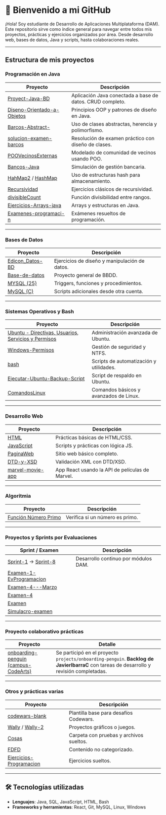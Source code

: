 # 👋 Bienvenido a mi GitHub

¡Hola! Soy estudiante de Desarrollo de Aplicaciones Multiplataforma (DAM). Este repositorio sirve como índice general para navegar entre todos mis proyectos, prácticas y ejercicios organizados por área. Desde desarrollo web, bases de datos, Java y scripts, hasta colaboraciones reales.

---

## Estructura de mis proyectos

### Programación en Java

| Proyecto | Descripción |
|---------|-------------|
| [Proyect-Java-BD](https://github.com/JavierIbarra25/Proyect-Java-BD) | Aplicación Java conectada a base de datos. CRUD completo. |
| [Diseno-Orientado-a-Objetos](https://github.com/JavierIbarra25/Diseno-Orientado-a-Objetos) | Principios OOP y patrones de diseño en Java. |
| [Barcos-Abstract-](https://github.com/JavierIbarra25/Barcos-Abstract-) | Uso de clases abstractas, herencia y polimorfismo. |
| [solucion-examen-barcos](https://github.com/JavierIbarra25/solucion-examen-barcos) | Resolución de examen práctico con diseño de clases. |
| [POOVecinosExternas](https://github.com/JavierIbarra25/POOVecinosExternas) | Modelado de comunidad de vecinos usando POO. |
| [Bancos-Java](https://github.com/JavierIbarra25/Bancos-Java) | Simulación de gestión bancaria. |
| [HahMap2](https://github.com/JavierIbarra25/HahMap2) / [HashMap](https://github.com/JavierIbarra25/HashMap) | Uso de estructuras hash para almacenamiento. |
| [Recursividad](https://github.com/JavierIbarra25/Recursividad) | Ejercicios clásicos de recursividad. |
| [divisibleCount](https://github.com/JavierIbarra25/divisibleCount) | Función divisibilidad entre rangos. |
| [Ejercicios-Arrays-java](https://github.com/JavierIbarra25/Ejercicios-Arrays-java) | Arrays y estructuras en Java. |
| [Examenes-programaci-n](https://github.com/JavierIbarra25/Examenes-programaci-n) | Exámenes resueltos de programación. |

---

### Bases de Datos

| Proyecto | Descripción |
|----------|-------------|
| [Edicon_Datos-BD](https://github.com/JavierIbarra25/Edicon_Datos-BD) | Ejercicios de diseño y manipulación de datos. |
| [Base-de-datos](https://github.com/JavierIbarra25/Base-de-datos) | Proyecto general de BBDD. |
| [MYSQL (25)](https://github.com/JavierIbarra25/MYSQL) | Triggers, funciones y procedimientos. |
| [MySQL (C)](https://github.com/JavierIbarraC/MySQL) | Scripts adicionales desde otra cuenta. |

---

### Sistemas Operativos y Bash

| Proyecto | Descripción |
|----------|-------------|
| [Ubuntu - Directivas, Usuarios, Servicios y Permisos](https://github.com/JavierIbarra25/Ubuntu---Directivas-Usuarios-Servicios-y-Permisos) | Administración avanzada de Ubuntu. |
| [Windows-Permisos](https://github.com/JavierIbarra25/Windows-Permisos) | Gestión de seguridad y NTFS. |
| [bash](https://github.com/JavierIbarra25/bash) | Scripts de automatización y utilidades. |
| [Ejecutar-Ubuntu-Backup-Script](https://github.com/JavierIbarra25/Ejecutar-Ubuntu-Backup-Script) | Script de respaldo en Ubuntu. |
| [ComandosLinux](https://github.com/JavierIbarra25/ComandosLinux) | Comandos básicos y avanzados de Linux. |

---

### Desarrollo Web

| Proyecto | Descripción |
|----------|-------------|
| [HTML](https://github.com/JavierIbarra25/HTML) | Prácticas básicas de HTML/CSS. |
| [JavaScript](https://github.com/JavierIbarra25/JavaScript) | Scripts y prácticas con lógica JS. |
| [PaginaWeb](https://github.com/JavierIbarra25/PaginaWeb) | Sitio web básico completo. |
| [DTD-y-XSD](https://github.com/JavierIbarra25/DTD-y-XSD) | Validación XML con DTD/XSD. |
| [marvel-movie-app](https://github.com/JavierIbarraC/marvel-movie-app) | App React usando la API de películas de Marvel. |

---

### Algoritmia

| Proyecto | Descripción |
|----------|-------------|
| [Función Número Primo](https://github.com/JavierIbarraC/Funci-n-N-mero-primo.git) | Verifica si un número es primo. |

---

### Proyectos y Sprints por Evaluaciones

| Sprint / Examen | Descripción |
|-----------------|-------------|
| [Sprint-1](https://github.com/JavierIbarra25/Sprint-1) → [Sprint-8](https://github.com/JavierIbarra25/Sprint8) | Desarrollo continuo por módulos DAM. |
| [Examen-1-EvProgramacion](https://github.com/JavierIbarra25/Examen-1-EvProgramacion) |
| [Examen-4---Marzo](https://github.com/JavierIbarra25/Examen-4---Marzo) |
| [Examen-4](https://github.com/JavierIbarra25/Examen-4) |
| [Examen](https://github.com/JavierIbarra25/Examen) |
| [Simulacro-examen](https://github.com/JavierIbarra25/Simulacro-examen) |

---

### Proyecto colaborativo prácticas

| Proyecto | Detalle |
|----------|--------|
| [onboarding-penguin (campus-CodeArts)](https://github.com/campus-CodeArts/onboarding-penguin) | Se participó en el proyecto `projects/onboarding-penguin`. **Backlog de JavierIbarraC** con tareas de desarrollo y revisión completadas. |

---

### Otros y prácticas varias

| Proyecto | Descripción |
|----------|-------------|
| [codewars-blank](https://github.com/JavierIbarra25/codewars-blank) | Plantilla base para desafíos Codewars. |
| [Wally](https://github.com/JavierIbarra25/Wally) / [Wally-2](https://github.com/JavierIbarra25/Wally-2) | Proyectos gráficos o juegos. |
| [Cosas](https://github.com/JavierIbarra25/Cosas) | Carpeta con pruebas y archivos sueltos. |
| [FDFD](https://github.com/JavierIbarra25/FDFD) | Contenido no categorizado. |
| [Ejercicios-Programacion](https://github.com/JavierIbarra25/Ejercicios-Programacion) | Ejercicios sueltos. |

---

## 🛠️ Tecnologías utilizadas

- **Lenguajes**: Java, SQL, JavaScript, HTML, Bash
- **Frameworks y herramientas**: React, Git, MySQL, Linux, Windows
